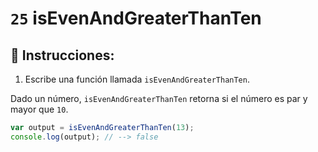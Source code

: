 # `25` isEvenAndGreaterThanTen

## 📝 Instrucciones:

1. Escribe una función llamada `isEvenAndGreaterThanTen`.

Dado un número, `isEvenAndGreaterThanTen` retorna si el número es par y mayor que `10`.


```Javascript
var output = isEvenAndGreaterThanTen(13);
console.log(output); // --> false
```
